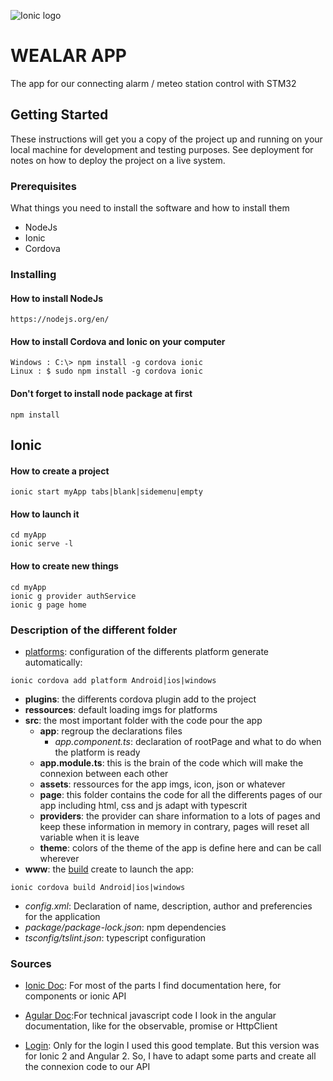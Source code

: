 ![Ionic logo](https://ionicframework.com/img/meta/ionic-framework-og.png)

# WEALAR APP

The app for our connecting alarm / meteo station control with STM32

## Getting Started

These instructions will get you a copy of the project up and running on your local machine for development and testing purposes. See deployment for notes on how to deploy the project on a live system.

### Prerequisites

What things you need to install the software and how to install them

* NodeJs
* Ionic
* Cordova


### Installing

#### How to install NodeJs

```
https://nodejs.org/en/
```
#### How to install Cordova and Ionic on your computer

```
Windows : C:\> npm install -g cordova ionic
Linux : $ sudo npm install -g cordova ionic
```

#### Don't forget to install node package at first

```
npm install
```

## Ionic

#### How to create a project

```
ionic start myApp tabs|blank|sidemenu|empty
```

#### How to launch it

```
cd myApp
ionic serve -l
```

#### How to create new things

```
cd myApp
ionic g provider authService
ionic g page home
```

### Description of the different folder
* [platforms](https://ionicframework.com/docs/cli/cordova/platform/): configuration of the differents platform generate automatically:
```
ionic cordova add platform Android|ios|windows
```
* __plugins__: the differents cordova plugin add to the project
* __ressources__: default loading imgs for platforms
* __src__: the most important folder with the code pour the app
    * __app__: regroup the declarations files
        * *app.component.ts*: declaration of rootPage and what to do when the platform is ready
    * __app.module.ts__: this is the brain of the code which will make the connexion between each other
    * __assets__: ressources for the app imgs, icon, json or whatever
    * __page__: this folder contains the code for all the differents pages of our app including html, css and js adapt with typescrit
    * __providers__: the provider can share information to a lots of pages and keep these information in memory in contrary, pages will reset all variable when it is leave
    * __theme__: colors of the theme of the app is define here and can be call wherever
* __www__: the [build](https://ionicframework.com/docs/cli/cordova/build/) create to launch the app:
```
ionic cordova build Android|ios|windows
```
* *config.xml*: Declaration of name, description, author and preferencies for the application
* *package/package-lock.json*: npm dependencies
* *tsconfig/tslint.json*: typescript configuration




### Sources
* [Ionic Doc](https://ionicframework.com/docs/): For most of the parts I find documentation here, for components or ionic API
* [Agular Doc](https://angular.io/docs):For technical javascript code I look in the angular documentation, like for the observable, promise or HttpClient

* [Login](https://devdactic.com/login-ionic-2/): Only for the login I used this good template. But this version was for Ionic 2 and Angular 2. So, I have to adapt some parts and create all the connexion code to our API



